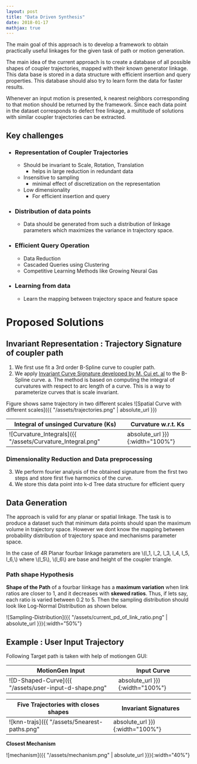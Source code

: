 ```yaml
---
layout: post
title: "Data Driven Synthesis"
date: 2018-01-17
mathjax: true
---
```


The main goal of this approach is to develop a framework to obtain practically useful linkages for the given task of path or motion generation.

The main idea of the current approach is to create a database of all possible
shapes of coupler trajectories, mapped with their known generator linkage.
This data base is stored in a data structure with efficient insertion and query
properties.
This database should also try to learn form the data for faster results.

Whenever an input motion is presented, k nearest neighbors corresponding to that
motion should be returned by the framework.
Since each data point in the dataset corresponds to defect free linkage, a
multitude of solutions with similar coupler trajectories can be extracted.

## Key challenges

- ### Representation of Coupler Trajectories
  - Should be invariant to Scale, Rotation, Translation
    - helps in large reduction in redundant data
  - Insensitive to sampling
    - minimal effect of discretization on the representation
  - Low dimensionality
    - For efficient insertion and query
- ### Distribution of data points
  - Data should be generated from such a distribution of linkage parameters
    which maximizes the variance in trajectory space.
- ### Efficient Query Operation
  - Data Reduction
  - Cascaded Queries using Clustering
  - Competitive Learning Methods like Growing Neural Gas

- ### Learning from data
  - Learn the mapping between trajectory space and feature space

# Proposed Solutions
## Invariant Representation : Trajectory Signature of coupler path
1. We first use fit a 3rd order B-Spline curve to coupler path.
2. We apply [Invariant Curve Signature developed by M. Cui et. al](http://peterwonka.net/Publications/pdfs/2009.PRL.Ming.CurveMatching2d.Preprint.pdf)
  to the B-Spline curve.
  a. The method is based on computing the integral of curvatures with respect to
  arc length of a curve. This is a way to parameterize curves that is scale invariant.

Figure shows same trajectory in two different scales
![Spatial Curve with different scales]({{ "/assets/trajectories.png" | absolute_url }})

| Integral of unsinged Curvature (Ks) | Curvature w.r.t. Ks |
|-------|---------|
| ![Curvature_Integrals]({{ "/assets/Curvature_Integral.png" | absolute_url }}){:width="100%"} | ![Curvatures w.r.t Integral]({{ "/assets/Signatures.png" | absolute_url }}){:width="100%"}|

### Dimensionality Reduction and Data preprocessing
3. We perform fourier analysis of the obtained signature from the first two
   steps and store first five harmonics of the curve.
4. We store this data point into k-d Tree data structure for efficient query

## Data Generation
The approach is valid for any planar or spatial linkage.
The task is to produce a dataset such that minimum data points should span the maximum volume in
trajectory space.
However we dont know the mapping between probability distribution of trajectory space and mechanisms parameter space.

In the case of 4R Planar fourbar linkage parameters are \\(l_1, l_2, l_3, l_4, l_5, l_6,\\)
where \\(l_5\\), \\(l_6\\) are base and height of the coupler triangle.

### Path shape Hypothesis
__Shape of the Path__ of a fourbar liinkage has a __maximum variation__ when link
ratios are closer to 1, and it decreases with __skewed ratios__.
Thus, if lets say, each ratio is varied between 0.2 to 5.
Then the sampling distribution should look like Log-Normal Distribution as shown
below.

![Sampling-Distribution]({{ "/assets/current_pd_of_link_ratio.png" | absolute_url }}){:width="50%"}

## Example : User Input Trajectory
Following Target path is taken with help of motiongen GUI:

| MotionGen Input | Input Curve |
|-------|---------|
| ![D-Shaped-Curve]({{ "/assets/user-input-d-shape.png" | absolute_url }}){:width="100%"} | ![Query-path]({{ "/assets/query-path.png" | absolute_url }}){:width="100%"} |

|  Five Trajectories with closes shapes | Invariant Signatures |
|-------|---------|
|![knn-trajs]({{ "/assets/5nearest-paths.png" | absolute_url }}){:width="100%"}| ![signatures]({{ "/assets/all-signatures.png" | absolute_url }}){:width="100%"}  |

__Closest Mechanism__

![mechanism]({{ "/assets/mechanism.png" | absolute_url }}){:width="40%"}
